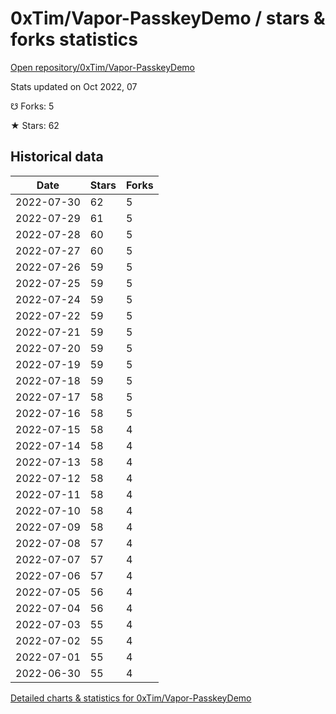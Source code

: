 # 0xTim/Vapor-PasskeyDemo / stars & forks statistics

[Open repository/0xTim/Vapor-PasskeyDemo](https://github.com/0xTim/Vapor-PasskeyDemo)

Stats updated on Oct 2022, 07

☋ Forks: 5

★ Stars: 62

## Historical data
| Date | Stars | Forks |
|------|-------|-------|
| 2022-07-30 | 62 | 5 | 
| 2022-07-29 | 61 | 5 | 
| 2022-07-28 | 60 | 5 | 
| 2022-07-27 | 60 | 5 | 
| 2022-07-26 | 59 | 5 | 
| 2022-07-25 | 59 | 5 | 
| 2022-07-24 | 59 | 5 | 
| 2022-07-22 | 59 | 5 | 
| 2022-07-21 | 59 | 5 | 
| 2022-07-20 | 59 | 5 | 
| 2022-07-19 | 59 | 5 | 
| 2022-07-18 | 59 | 5 | 
| 2022-07-17 | 58 | 5 | 
| 2022-07-16 | 58 | 5 | 
| 2022-07-15 | 58 | 4 | 
| 2022-07-14 | 58 | 4 | 
| 2022-07-13 | 58 | 4 | 
| 2022-07-12 | 58 | 4 | 
| 2022-07-11 | 58 | 4 | 
| 2022-07-10 | 58 | 4 | 
| 2022-07-09 | 58 | 4 | 
| 2022-07-08 | 57 | 4 | 
| 2022-07-07 | 57 | 4 | 
| 2022-07-06 | 57 | 4 | 
| 2022-07-05 | 56 | 4 | 
| 2022-07-04 | 56 | 4 | 
| 2022-07-03 | 55 | 4 | 
| 2022-07-02 | 55 | 4 | 
| 2022-07-01 | 55 | 4 | 
| 2022-06-30 | 55 | 4 | 


[Detailed charts & statistics for 0xTim/Vapor-PasskeyDemo](https://reviewgithub.com/rep/0xTim/Vapor-PasskeyDemo)
